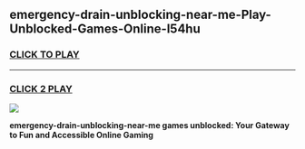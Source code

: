 
## emergency-drain-unblocking-near-me-Play-Unblocked-Games-Online-l54hu
<h3>
<a href="https://premium76.site?title=emergency-drain-unblocking-near-me&ref=25A">CLICK TO PLAY</a></h3>
<hr>

<h3>
<a href="https://premium76.site?title=emergency-drain-unblocking-near-me&ref=25A">CLICK 2 PLAY</a>
  
</h3>

<a href="https://premium76.site?title=emergency-drain-unblocking-near-me&ref=25A"><img src="https://clearcache.store/games.png"></a>


**emergency-drain-unblocking-near-me games unblocked: Your Gateway to Fun and Accessible Online Gaming**
